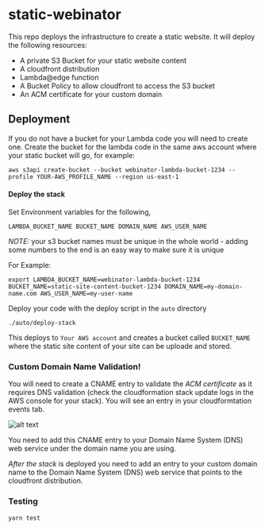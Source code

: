 # static-webinator
This repo deploys the infrastructure to create a static website. It will deploy the following resources: 

- A private S3 Bucket for your static website content
- A cloudfront distribution 
- Lambda@edge function
- A Bucket Policy to allow cloudfront to access the S3 bucket
- An ACM certificate for your custom domain 

## Deployment 

If you do not have a bucket for your Lambda code you will need to create one. Create the bucket for the lambda code in the same aws account where your static bucket will go, for example:

`aws s3api create-bucket --bucket webinator-lambda-bucket-1234 --profile YOUR-AWS_PROFILE_NAME --region us-east-1`

#### Deploy the stack 

Set Environment variables for the following, 

```LAMBDA_BUCKET_NAME BUCKET_NAME DOMAIN_NAME AWS_USER_NAME```

*NOTE:* your s3 bucket names must be unique in the whole world - adding some numbers to the end is an easy way to make sure it is unique 

For Example:

```export LAMBDA_BUCKET_NAME=webinator-lambda-bucket-1234 BUCKET_NAME=static-site-content-bucket-1234 DOMAIN_NAME=my-domain-name.com AWS_USER_NAME=my-user-name```

Deploy your code with the deploy script in the `auto` directory 

```./auto/deploy-stack```

This deploys to `Your AWS account` and creates a bucket called `BUCKET_NAME` where the static site content of your site can be uploade and stored. 

### Custom Domain Name Validation!

You will need to create a CNAME entry to validate the *ACM certificate* as it requires DNS validation (check the cloudformation stack update logs in the AWS console for your stack). You will see an entry in your cloudformtation events tab. 

![alt text](https://git.realestate.com.au/sarah-bernard/static-webinator/blob/master/Screen%20Shot%202019-01-23%20at%2010.43.34%20am.png)

You need to add this CNAME entry to your Domain Name System (DNS) web service under the domain name you are using.

*After the stack* is deployed you need to add an entry to your custom domain name to the Domain Name System (DNS) web service that points to the cloudfront distribution. 

### Testing

```yarn test```

